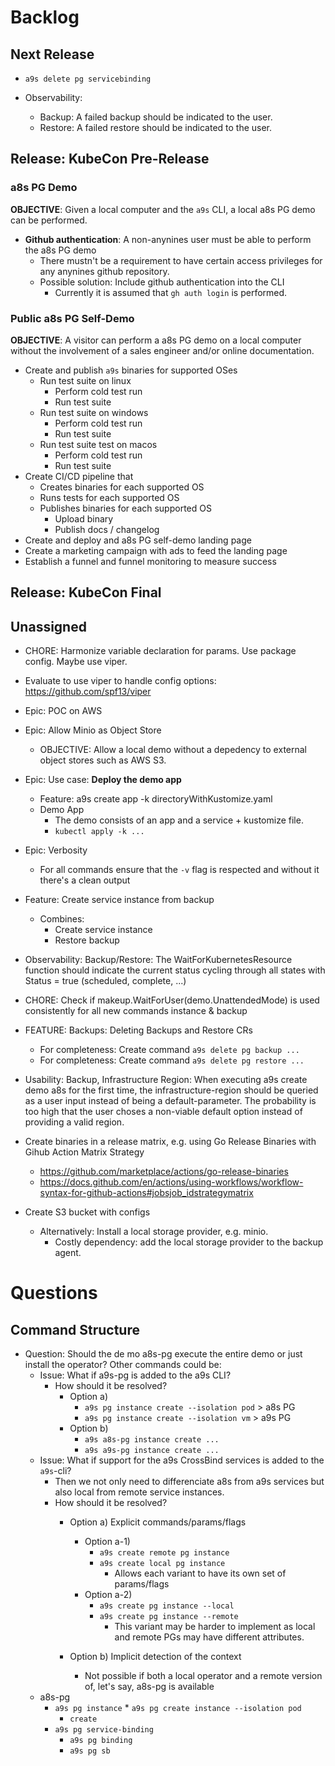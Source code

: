 # Backlog


## Next Release
  

* `a9s delete pg servicebinding`

* Observability:
    * Backup: A failed backup should be indicated to the user.
    * Restore: A failed restore should be indicated to the user.

## Release: KubeCon Pre-Release

### a8s PG Demo
**OBJECTIVE**: Given a local computer and the `a9s` CLI, a local a8s PG demo can be performed.

* **Github authentication**: A non-anynines user must be able to perform the a8s PG demo
    * There mustn't be a requirement to have certain access privileges for any anynines github repository.
    * Possible solution: Include github authentication into the CLI
        * Currently it is assumed that `gh auth login` is performed.

### Public a8s PG Self-Demo
**OBJECTIVE**: A visitor can perform a a8s PG demo on a local computer without the involvement of a sales engineer and/or online documentation.

* Create and publish `a9s` binaries for supported OSes
    * Run test suite on linux
        * Perform cold test run
        * Run test suite
    * Run test suite on windows
        * Perform cold test run
        * Run test suite
    * Run test suite test on macos
        * Perform cold test run
        * Run test suite
* Create CI/CD pipeline that
    * Creates binaries for each supported OS
    * Runs tests for each supported OS
    * Publishes binaries for each supported OS
        * Upload binary
        * Publish docs / changelog
* Create and deploy and a8s PG self-demo landing page
* Create a marketing campaign with ads to feed the landing page
* Establish a funnel and funnel monitoring to measure success

## Release: KubeCon Final

## Unassigned

* CHORE: Harmonize variable declaration for params. Use package config. Maybe use viper.
* Evaluate to use viper to handle config options: https://github.com/spf13/viper

* Epic: POC on AWS
* Epic: Allow Minio as Object Store
    * OBJECTIVE: Allow a local demo without a depedency to external object stores such as AWS S3.

* Epic: Use case: **Deploy the demo app**
    * Feature: a9s create app -k directoryWithKustomize.yaml
    * Demo App
        * The demo consists of an app and a service + kustomize file.
        * `kubectl apply -k ...`

* Epic: Verbosity
    * For all commands ensure that the `-v` flag is respected and without it there's a clean output

* Feature: Create service instance from backup
    * Combines:
        * Create service instance
        * Restore backup

* Observability: Backup/Restore: The WaitForKubernetesResource function should indicate the current status cycling through all states with Status = true (scheduled, complete, ...)


* CHORE: Check if makeup.WaitForUser(demo.UnattendedMode) is used consistently for all new commands instance & backup

* FEATURE: Backups: Deleting Backups and Restore CRs
    * For completeness: Create command `a9s delete pg backup ...`
    * For completeness: Create command `a9s delete pg restore ...`

* Usability: Backup, Infrastructure Region: When executing a9s create demo a8s for the first time, the infrastructure-region should be queried as a user input instead of being a default-parameter. The probability is too high that the user choses a non-viable default option instead of providing a valid region.

* Create binaries in a release matrix, e.g. using Go Release Binaries with Gihub Action Matrix Strategy
    * https://github.com/marketplace/actions/go-release-binaries
    * https://docs.github.com/en/actions/using-workflows/workflow-syntax-for-github-actions#jobsjob_idstrategymatrix

* Create S3 bucket with configs
    * Alternatively: Install a local storage provider, e.g. minio.
        * Costly dependency: add the local storage provider to the backup agent.


# Questions

## Command Structure
* Question: Should the de   mo a8s-pg execute the entire demo or just install the operator? Other commands could be: 
    * Issue: What if a9s-pg is added to the a9s CLI?
        * How should it be resolved?
            * Option a)
                * `a9s pg instance create --isolation pod` > a8s PG
                * `a9s pg instance create --isolation vm` > a9s PG
            * Option b)
                * `a9s a8s-pg instance create ...`
                * `a9s a9s-pg instance create ...`
    * Issue: What if support for the a9s CrossBind services is added to the `a9s`-cli?
        * Then we not only need to differenciate a8s from a9s services but also local from remote service instances.
        * How should it be resolved?
            * Option a) Explicit commands/params/flags
                * Option a-1)
                    * `a9s create remote pg instance`
                    * `a9s create local pg instance`
                        * Allows each variant to have its own set of params/flags
                * Option a-2)
                    * `a9s create pg instance --local`
                    * `a9s create pg instance --remote`
                        * This variant may be harder to implement as local and remote PGs may have different attributes.

            * Option b) Implicit detection of the context
                * Not possible if both a local operator and a remote version of, let's say, a8s-pg is available
    * a8s-pg  
        * `a9s pg instance`
                * `a9s pg create instance --isolation pod`
            * `create`
        * `a9s pg service-binding`
            * `a9s pg binding` 
            * `a9s pg sb`

